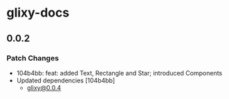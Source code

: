 # glixy-docs

## 0.0.2

### Patch Changes

- 104b4bb: feat: added Text, Rectangle and Star; introduced Components
- Updated dependencies [104b4bb]
  - glixy@0.0.4
